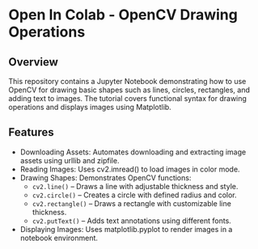 # Open In Colab - OpenCV Drawing Operations

## Overview
This repository contains a Jupyter Notebook demonstrating how to use OpenCV for drawing basic shapes such as lines, circles, rectangles, and adding text to images. The tutorial covers functional syntax for drawing operations and displays images using Matplotlib.

## Features
- Downloading Assets: Automates downloading and extracting image assets using urllib and zipfile.
- Reading Images: Uses cv2.imread() to load images in color mode.
- Drawing Shapes: Demonstrates OpenCV functions:
  - ```cv2.line()``` – Draws a line with adjustable thickness and style.
  - ```cv2.circle()``` – Creates a circle with defined radius and color.
  - ```cv2.rectangle()``` – Draws a rectangle with customizable line thickness.
  - ```cv2.putText()``` – Adds text annotations using different fonts.
- Displaying Images: Uses matplotlib.pyplot to render images in a notebook environment.
